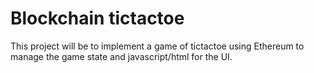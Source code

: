 # Blockchain tictactoe

This project will be to implement a game of tictactoe using Ethereum to manage the game state and javascript/html for the UI.
